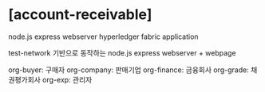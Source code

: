 # [account-receivable]
node.js express webserver hyperledger fabric application

test-network 기반으로 동작하는 node.js express webserver + webpage

org-buyer: 구매자
org-company: 판매기업
org-finance: 금융회사
org-grade: 채권평가회사
org-exp: 관리자
